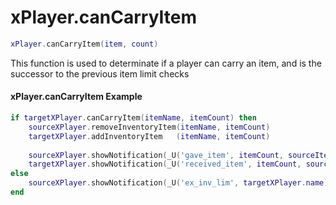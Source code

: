 # xPlayer.canCarryItem

```lua
xPlayer.canCarryItem(item, count)
```

This function is used to determinate if a player can carry an item, and is the successor to the previous item limit checks

#### xPlayer.canCarryItem Example

```lua
if targetXPlayer.canCarryItem(itemName, itemCount) then
	sourceXPlayer.removeInventoryItem(itemName, itemCount)
	targetXPlayer.addInventoryItem   (itemName, itemCount)
	
	sourceXPlayer.showNotification(_U('gave_item', itemCount, sourceItem.label, targetXPlayer.name))
	targetXPlayer.showNotification(_U('received_item', itemCount, sourceItem.label, sourceXPlayer.name))
else
	sourceXPlayer.showNotification(_U('ex_inv_lim', targetXPlayer.name))
end
```